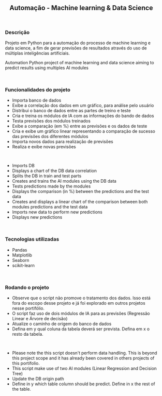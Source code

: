 <h2 align='center'>Automação - Machine learning & Data Science
</h2>
<br>

### Descrição

<p>Projeto em Python para a automação do processo de machine learning e data science, a fim de gerar previsões de resultados através do uso de múltiplas inteligências artificiais.</p>

<p>Automation Python project of machine learning and data science aiming to predict results using multiples AI modules</p>
<br>


### Funcionalidades do projeto

* Importa banco de dados
* Exibe a correlação dos dados em um gráfico, para análise pelo usuário
* Distribui o banco de dados entre as partes de treino e teste
* Cria e treina os módulos de IA com as informações do bando de dados
* Testa previsões dos módulos treinados
* Exibe a comparação (em %) entre as previsões e os dados de teste
* Cria e exibe um gráfico linear representando a comparação de sucesso das previsões dos diferentes módulos
* Importa novos dados para realização de previsões
* Realiza e exibe novas previsões
<br>

* Imports DB
* Displays a chart of the DB data correlation
* Splits the DB in train and test parts
* Creates and trains the AI modules using the DB data
* Tests predictions made by the modules
* Displays the comparison (in %) between the predictions and the test data
* Creates and displays a linear chart of the comparison between both modules predictions and the test data
* Imports new data to perform new predictions
* Displays new predictions
<br>


### Tecnologias utilizadas

* Pandas
* Matplotlib
* Seaborn
* scikit-learn
<br>


### Rodando o projeto

* Observe que o script não promove o tratamento dos dados. Isso está fora do escopo desse projeto e já foi explorado em outros projetos nesse portifólio.
* O script faz uso de dois módulos de IA para as previsões (Regressão Linear e Árvore de decisão)
* Atualize o caminho de origem do banco de dados
* Defina em y qual coluna da tabela deverá ser prevista. Defina em x o resto da tabela.
<br>

* Please note the this script doesn't perform data handling. This is beyond this project scope and it has already been covered in others projects of this portifolio.
* This script make use of two AI modules (Linear Regression and Decision Tree)
* Update the DB origin path
* Define in y which table column should be predict. Define in x the rest of the table.
